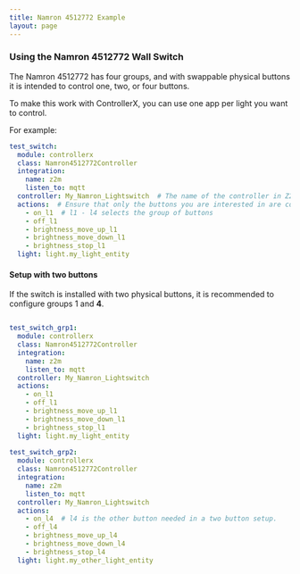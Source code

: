 ```yaml
---
title: Namron 4512772 Example
layout: page
---
```


### Using the Namron 4512772 Wall Switch

The Namron 4512772 has four groups, and with swappable physical buttons it is intended to control one, two, or four buttons.

To make this work with ControllerX, you can use one app per light you want to control.

For example:

```yaml
test_switch:
  module: controllerx
  class: Namron4512772Controller
  integration:
    name: z2m
    listen_to: mqtt
  controller: My_Namron_Lightswitch  # The name of the controller in Z2M
  actions:  # Ensure that only the buttons you are interested in are configured.
    - on_l1  # l1 - l4 selects the group of buttons
    - off_l1
    - brightness_move_up_l1
    - brightness_move_down_l1
    - brightness_stop_l1
  light: light.my_light_entity
```

#### Setup with two buttons

If the switch is installed with two physical buttons, it is recommended to configure groups 1 and **4**.

```yaml

test_switch_grp1:
  module: controllerx
  class: Namron4512772Controller
  integration:
    name: z2m
    listen_to: mqtt
  controller: My_Namron_Lightswitch
  actions:
    - on_l1
    - off_l1
    - brightness_move_up_l1
    - brightness_move_down_l1
    - brightness_stop_l1
  light: light.my_light_entity
  
test_switch_grp2:
  module: controllerx
  class: Namron4512772Controller
  integration:
    name: z2m
    listen_to: mqtt
  controller: My_Namron_Lightswitch
  actions:
    - on_l4  # l4 is the other button needed in a two button setup.
    - off_l4
    - brightness_move_up_l4
    - brightness_move_down_l4
    - brightness_stop_l4
  light: light.my_other_light_entity

```
